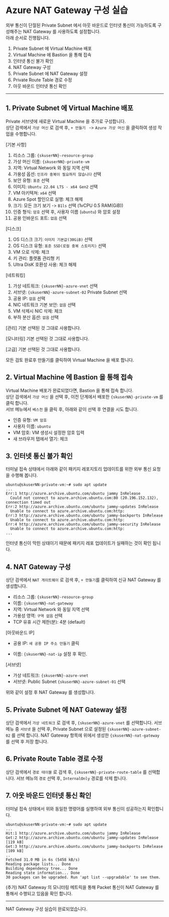 # Azure NAT Gateway 구성 실습

외부 통신이 단절된 Private Subnet 에서 아웃 바운드로 인터넷 통신이 가능하도록 구성해주는 NAT Gateway 를 사용하도록 설정합니다.  
아래 순서로 진행됩니다.  

1. Private Subnet 에 Virtual Machine 배포
2. Virtual Machine 에 Bastion 을 통해 접속
3. 인터넷 통신 불가 확인
4. NAT Gateway 구성
5. Private Subnet 에 NAT Gateway 설정
6. Private Route Table 경로 수정
7. 아웃 바운드 인터넷 통신 확인

---
## 1. Private Subnet 에 Virtual Machine 배포
Private 서브넷에 새로운 Virtual Machine 을 추가로 구성합니다.  
상단 검색에서 `가상 머신` 로 검색 후, `+ 만들기 ` -> `Azure 가상 머신` 을 클릭하여 생성 작업을 수행합니다.  
  
[기본 사항]
1. 리소스 그룹: `{skuserNN}-resource-group`
2. 가상 머신 이름: `{skuserNN}-private-vm`
3. 지역: Virtual Network 와 동일 지역 선택
4. 가용성 옵션: `인프라 중복이 필요하지 않습니다` 선택
5. 보안 유형: `표준` 선택
6. 이미지: `Ubuntu 22.04 LTS - x64 Gen2` 선택
7. VM 아키텍쳐: `x64` 선택
8. Azure Spot 할인으로 실행: 체크 해제
9. 크기: 모든 크기 보기 -> `B1ls` 선택 (1vCPU 0.5 RAM(GiB))
10. 인증 형식: `암호` 선택 후, 사용자 이름 (`ubuntu`) 와 암호 설정
11. 공용 인바운드 포트: `없음` 선택
  
[디스크]
1. OS 디스크 크기: `이미지 기본값(30GiB)` 선택
2. OS 디스크 유형: `표준 SSD(로컬 중복 스토리지)` 선택
3. VM 으로 삭제: 체크
4. 키 관리: 플랫폼 관리형 키
5. Ultra DisK 호환성 사용: 체크 해제
  
[네트워킹]
1. 가상 네트워크: `{skuserNN}-azure-vnet` 선택
2. 서브넷: `{skuserNN}-azure-subnet-02` Private Subnet 선택
3. 공용 IP: `없음` 선택
4. NIC 네트워크 기본 보안: `없음` 선택 
5. VM 삭제시 NIC 삭제: 체크
6. 부하 분산 옵션: `없음` 선택

[관리]
기본 선택된 것 그대로 사용합니다.  

[모니터링]
기본 선택된 것 그대로 사용합니다.  

[고급]
기본 선택된 것 그대로 사용합니다.  
  
모든 검토 완료후 만들기를 클릭하여 Virtual Machine 을 배포 합니다.  
  

## 2. Virtual Machine 에 Bastion 을 통해 접속
Virtual Machine 배포가 완료되었다면, Bastion 을 통해 접속 합니다.  
상단 검색에서 `가상 머신` 을 선택 후, 이전 단계에서 배포한 `{skuserNN}-private-vm` 를 클릭 합니다.  
서브 메뉴에서 `베스천` 을 클릭 후, 아래와 같이 선택 후 연결을 시도 합니다.  

- 인증 유형: `VM 암호`
- 사용자 이름: `ubuntu`
- VM 암호: VM 생성시 설정한 암호 입력
- 새 브라우저 탭에서 열기: 체크

## 3. 인터넷 통신 불가 확인
터미널 접속 상태에서 아래와 같이 패키지 레포지토리 업데이트를 위한 외부 통신 요청을 수행해 봅니다.

```
ubuntu@skuserNN-private-vm:~# sudo apt update
...
Err:1 http://azure.archive.ubuntu.com/ubuntu jammy InRelease
  Could not connect to azure.archive.ubuntu.com:80 (20.196.152.132), connection timed out
Err:2 http://azure.archive.ubuntu.com/ubuntu jammy-updates InRelease
  Unable to connect to azure.archive.ubuntu.com:http:
Err:3 http://azure.archive.ubuntu.com/ubuntu jammy-backports InRelease
  Unable to connect to azure.archive.ubuntu.com:http:
Err:4 http://azure.archive.ubuntu.com/ubuntu jammy-security InRelease
  Unable to connect to azure.archive.ubuntu.com:http:
...
```

인터넷 통신이 막힌 상태이기 때문에 패키지 레포 업데이트가 실패하는 것이 확인 됩니다.  

## 4. NAT Gateway 구성
상단 검색에서 `NAT 게이트웨이` 로 검색 후, `+ 만들기`를 클릭하여 신규 NAT Gateway 를 생성합니다.  
  
- 리소스 그룹: `{skuserNN}-resource-group`
- 이름: `{skuserNN}-nat-gateway`
- 지역: Virtual Network 와 동일 지역 선택
- 가용성 영역: `구역 없음` 선택
- TCP 유휴 시간 제한(분): 4분 (default)

[아웃바운드 IP]
- 공용 IP: `새 공용 IP 주소 만들기` 클릭
 * 이름: `{skuserNN}-nat-ip` 설정 후 확인.

 [서브넷]
 - 가상 네트워크: `{skuserNN}-azure-vnet`
 - 서브넷: Public Subnet `{skuserNN}-azure-subnet-01` 선택

위와 같이 설정 후 NAT Gateway 를 생성합니다. 
  

## 5. Private Subnet 에 NAT Gateway 설정
상단 검색에서 `가상 네트워크` 로 검색 후, `{skuserNN}-azure-vnet` 를 선택합니다. 
서브 메뉴 중 `서브넷` 을 선택 후, Private Subnet 으로 설정된 `{skuserNN}-azure-subnet-02` 를 선택 합니다. 
NAT Gateway 항목에 위에서 생성한 `{skuserNN}-nat-gateway` 를 선택 후 저장 합니다. 


## 6. Private Route Table 경로 수정
상단 검색에서 `경로 테이블` 로 검색 후, `{skuserNN}-private-route-table` 를 선택합니다. 
서브 메뉴의 `경로` 선택 후, `InternalOnly` 경로를 삭제 합니다.  

## 7. 아웃 바운드 인터넷 통신 확인
터미널 접속 상태에서 위와 동일한 명령어를 실행하여 외부 통신이 성공하는지 확인합니다.  

```
ubuntu@skuserNN-private-vm:~# sudo apt update
...
Hit:1 http://azure.archive.ubuntu.com/ubuntu jammy InRelease
Get:2 http://azure.archive.ubuntu.com/ubuntu jammy-updates InRelease [119 kB]
Get:3 http://azure.archive.ubuntu.com/ubuntu jammy-backports InRelease [109 kB]
..
Fetched 31.0 MB in 6s (5458 kB/s)                          
Reading package lists... Done
Building dependency tree... Done
Reading state information... Done
30 packages can be upgraded. Run 'apt list --upgradable' to see them.
```

(추가) NAT Gateway 의 모니터링 메트릭을 통해 Packet 통신이 NAT Gateway 를 통해서 수행되고 있음을 확인 합니다.  

---

NAT Gateway 구성 실습이 완료되었습니다.

